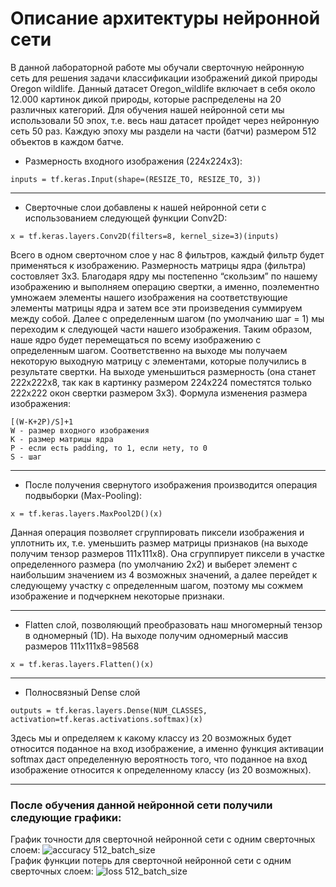 # Описание архитектуры нейронной сети
В данной лабораторной работе мы обучали сверточную нейронную сеть для решения задачи классификации изображений дикой природы Oregon wildlife. Данный датасет Oregon_wildlife включает в себя около 12.000 картинок дикой природы, которые распределены на 20 различных категорий. Для обучения нашей нейронной сети мы использовали 50 эпох, т.е. весь наш датасет пройдет через нейронную сеть 50 раз. Каждую эпоху мы раздели на части (батчи) размером 512 объектов в каждом батче. 
*  Размерность входного изображения (224x224x3): 
```
inputs = tf.keras.Input(shape=(RESIZE_TO, RESIZE_TO, 3))
```
***
* Сверточные слои добавлены к нашей нейронной сети с использованием следующей функции Conv2D:  
```
x = tf.keras.layers.Conv2D(filters=8, kernel_size=3)(inputs)
```
Всего в одном сверточном слое у нас 8 фильтров, каждый фильтр будет применяться к изображению. Размерность матрицы ядра (фильтра) состовляет 3x3.
Благодаря ядру мы постепенно “скользим” по нашему изображению  и выполняем операцию свертки, а именно, поэлементно умножаем элементы нашего изображения на соответствующие элементы матрицы ядра и затем все эти произведения суммируем между собой. Далее с определенным шагом (по умолчанию шаг = 1) мы переходим к следующей части нашего изображения. Таким образом, наше ядро будет перемещаться по всему изображению с определенным шагом. Соответственно на выходе мы получаем некоторую выходную матрицу с элементами, которые получились в результате свертки. На выходе уменьшиться размерность (она станет 222x222x8, так как в картинку размером 224x224 поместятся только 222x222 окон свертки размером 3x3). Формула изменения размера изображения:
```
[(W-K+2P)/S]+1
W - размер входного изображения
K - размер матрицы ядра
P - если есть padding, то 1, если нету, то 0
S - шаг 
```
*** 
* После получения свернутого изображения производится операция подвыборки (Max-Pooling):  
```
x = tf.keras.layers.MaxPool2D()(x)
```
Данная операция позволяет сгруппировать пиксели изображения и уплотнить их, т.е. уменьшить размер матрицы признаков (на выходе получим тензор размеров 111x111x8). Она сгруппирует пиксели в участке определенного размера (по умолчанию 2x2) и выберет элемент с наибольшим значением из 4 возможных значений, а далее перейдет к следующему участку с определенным шагом, поэтому мы сожмем изображение и подчеркнем некоторые признаки.
***
* Flatten слой, позволяющий преобразовать наш многомерный тензор в одномерный (1D). На выходе получим одномерный массив размеров 111x111x8=98568
```
x = tf.keras.layers.Flatten()(x)
```
***
* Полносвязный Dense слой
```
outputs = tf.keras.layers.Dense(NUM_CLASSES, activation=tf.keras.activations.softmax)(x)
```
Здесь мы и определяем к какому классу из 20 возможных будет относится поданное на вход изображение, а именно функция активации softmax даст определенную вероятность того, что поданное на вход изображение относится к определенному классу (из 20 возможных).
***
### После обучения данной нейронной сети получили следующие графики:
График точности для сверточной нейронной сети с одним сверточных слоем:
![accuracy 512_batch_size](https://user-images.githubusercontent.com/59259102/110211637-342a8100-7ea0-11eb-92d8-e1555b53729e.jpg)  
График функции потерь для сверточной нейронной сети с одним сверточных слоем:
![loss 512_batch_size](https://user-images.githubusercontent.com/59259102/110211665-50c6b900-7ea0-11eb-851d-3d5912691f13.jpg)


